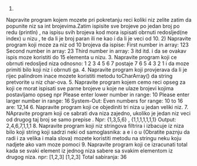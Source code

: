1)
Napravite program kojem mozete pri pokretanju reci koliki niz zelite zatim da popunite niz sa int brojevima.Zatim ispisite sve brojeve po jedan broj po redu (println) , na ispisu svih brojeva kod mora ispisati obrnuti  redosljed(ne index) u nizu , te da li je broj paran ili ne kao i da li je veci od 10.
2) Napravite program koji moze za niz od 10 brojeva da ispise:
   First number in array: 123
   Second number in array: 23
   Third number in array: 3
   itd itd.
   i da se ovakav ispis moze koristiti do 15 elementa u nizu.
3.
Napravite program koji ce obrnuti redosljed niza odnosno:
1 2 3 4 5 6 7   postaje 7 6 5 4 3 2 1
i da moze primiti bilo koji niz i obrnuti ga.
4.
Napravite program koji provjerava da li je rijec palindrom  inace mozete koristiti metodu toCharArray() da string pretvorite u niz char-ova.
5.
Napravite program  kojem cemo reci opseg za koji ce morat ispisati sve parne brojeve u koje ne ulaze brojevi kojima postavljamo opseg
npr
Please enter lower number in range:
10
Please enter larger number in range:
16
System-Out: Even numbers for range: 10 to 16 are:
12,14
6.
Napravite program koji ce objediniti tri  niza u jedan veliki niz.
7.
NApravite program koji ce sabrati dva niza zajedno, ukoliko je jedan niz veci od drugog
taj broj se samo prepise .
Npr: {1,3,5,6} , {1,1,1,1,1,1,1}
Output: 2,4,6,7,1,1,1
8.
Napravite program koji niz stringova filtrira i izbacuje iz niza bilo koji string koji sadrzi neki od samoglasnika: a e i o u (Obratite paznju da radi i za velika i mala slova) mozete koristiti metodu na stringu neku koju nadjete ako vam moze pomoci
9.
Napravite program koji ce izracunati total kada se svaki element iz jednog niza sabere sa svakim elementom iz drugog niza.
npr:
[1,2,3]
[1,2,3]
Total sabiranja: 36 
